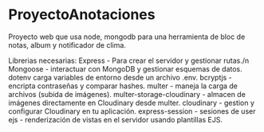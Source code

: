 # ProyectoAnotaciones
Proyecto web que usa node, mongodb para una herramienta de bloc de notas, album y notificador de clima.



Librerias necesarias: 
	Express - Para crear el servidor y gestionar rutas./n
	Mongoose - interactuar con MongoDB y gestionar esquemas de datos.
	dotenv carga variables de entorno desde un archivo .env.
	bcryptjs - encripta contraseñas y comparar hashes.
	multer - maneja la carga de archivos (subida de imágenes).
	multer-storage-cloudinary - almacen de imágenes directamente en Cloudinary desde multer.
	cloudinary - gestion y configurar Cloudinary en tu aplicación.
	express-session - sesiones de user
	ejs - renderización de vistas en el servidor usando plantillas EJS.
